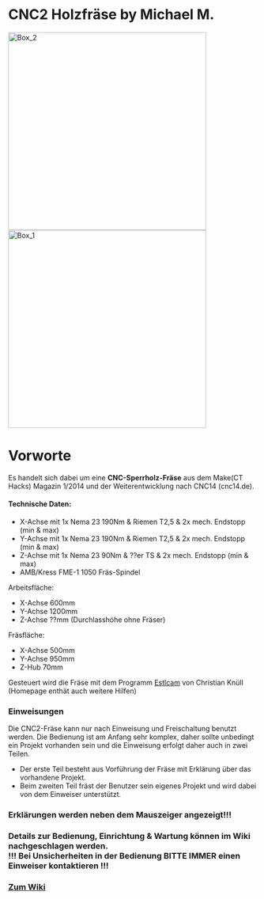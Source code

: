 # CNC2 Holzfräse by Michael M.

<img width="400" alt="Box_2" src="https://github.com/makerspace-wi/Projekt-CNC-2/assets/42470750/c27b422e-8be1-4294-8c33-3fd9ad4a8914"> <img width="400" alt="Box_1" src="https://user-images.githubusercontent.com/42463588/126619556-e53ee3de-4409-4855-93c3-0f16d925f3c9.jpg">

# Vorworte
Es handelt sich dabei um eine <b>CNC-Sperrholz-Fräse</b> aus dem Make(CT Hacks) Magazin 1/2014 
und der Weiterentwicklung nach CNC14 (cnc14.de).

#### Technische Daten:

* X-Achse mit 1x Nema 23 190Nm & Riemen T2,5 & 2x mech. Endstopp (min & max)
* Y-Achse mit 1x Nema 23 190Nm & Riemen T2,5 & 2x mech. Endstopp (min & max)
* Z-Achse mit 1x Nema 23  90Nm &     ??er TS & 2x mech. Endstopp (min & max)
* AMB/Kress FME-1 1050 Fräs-Spindel

Arbeitsfläche:
* X-Achse 600mm
* Y-Achse 1200mm
* Z-Achse ??mm (Durchlasshöhe ohne Fräser)

Fräsfläche:
* X-Achse 500mm
* Y-Achse 950mm
* Z-Hub 70mm

Gesteuert wird die Fräse mit dem Programm [Estlcam](https://www.estlcam.de/) von Christian Knüll (Homepage enthät auch weitere Hilfen)

### Einweisungen
Die CNC2-Fräse kann nur nach Einweisung und Freischaltung benutzt werden. Die Bedienung ist am Anfang sehr komplex, daher sollte unbedingt ein Projekt vorhanden sein und die Einweisung erfolgt daher auch in zwei Teilen.
- Der erste Teil besteht aus Vorführung der Fräse mit Erklärung über das vorhandene Projekt.
- Beim zweiten Teil fräst der Benutzer sein eigenes Projekt und wird dabei von dem Einweiser unterstützt.

### Erklärungen werden neben dem Mauszeiger angezeigt!!!<br>
### Details zur Bedienung, Einrichtung & Wartung können im Wiki nachgeschlagen werden.<br> !!! Bei Unsicherheiten in der Bedienung BITTE IMMER einen Einweiser kontaktieren !!!
### [Zum Wiki](https://github.com/makerspace-wi/Projekt-CNC2-Holzfraese/wiki)
